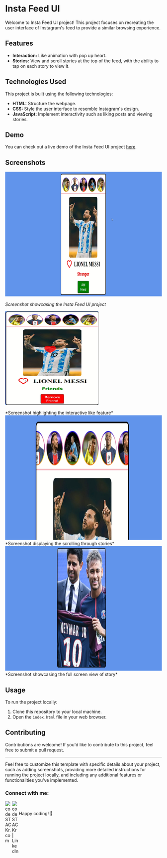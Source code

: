 # Insta Feed UI

Welcome to Insta Feed UI project! This project focuses on recreating the user interface of Instagram's feed to provide a similar browsing experience.

## Features

- **Interaction:** Like animation with pop up heart.
- **Stories:** View and scroll stories at the top of the feed, with the ability to tap on each story to view it.

## Technologies Used

This project is built using the following technologies:

- **HTML:** Structure the webpage.
- **CSS:** Style the user interface to resemble Instagram's design.
- **JavaScript:** Implement interactivity such as liking posts and viewing stories.

## Demo

You can check out a live demo of the Insta Feed UI project [here](https://rahulrwt05.github.io/Insta_feed/).

## Screenshots

<img src="https://github.com/rahulrwt05/30-days-of-js/blob/main/images/insta_feed.png" width="100%" height="400">

*Screenshot showcasing the Insta Feed UI project*
<p align="centre">
<img src="images/like_feature.png" width="300px" height="300"></p>
*Screenshot highlighting the interactive like feature*

<img src="images/story_scroll.png" width="100%" height="400">
*Screenshot displaying the scrolling through stories*

<img src="images/story_view.png" width="100%" height="400">
*Screenshot showcasing the full screen view of  story*



## Usage

To run the project locally:

1. Clone this repository to your local machine.
2. Open the `index.html` file in your web browser.

## Contributing

Contributions are welcome! If you'd like to contribute to this project, feel free to submit a pull request.



---
Feel free to customize this template with specific details about your project, such as adding screenshots, providing more detailed instructions for running the project locally, and including any additional features or functionalities you've implemented.

### Connect with me:

[<img align="left" alt="codeSTACKr.com" width="22px" src="https://img.icons8.com/?size=512&id=n9d0Hm43JCPK&format=png" />][website]
[<img align="left" alt="codeSTACKr | LinkedIn" width="22px" src="https://raw.githubusercontent.com/rahuldkjain/github-profile-readme-generator/master/src/images/icons/Social/linked-in-alt.svg" />][linkedin]

<br />

[website]: https://rahulrwt05.vercel.app/
[linkedin]: https://www.linkedin.com/in/rahulrwt05/

Happy coding! 🚀
